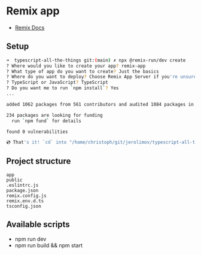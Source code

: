 # Remix app

* [Remix Docs](https://remix.run/docs)

## Setup

```bash
➜  typescript-all-the-things git:(main) ✗ npx @remix-run/dev create                                                   
? Where would you like to create your app? remix-app
? What type of app do you want to create? Just the basics
? Where do you want to deploy? Choose Remix App Server if you're unsure; it's easy to change deployment targets. Remix App Server
? TypeScript or JavaScript? TypeScript
? Do you want me to run `npm install`? Yes
...

added 1062 packages from 561 contributors and audited 1084 packages in 18.5s

234 packages are looking for funding
  run `npm fund` for details

found 0 vulnerabilities

💿 That's it! `cd` into "/home/christoph/git/jerolimov/typescript-all-the-things/remix-app" and check the README for development and deploy instructions!
```

## Project structure

```
app
public
.eslintrc.js
package.json
remix.config.js
remix.env.d.ts
tsconfig.json
```

## Available scripts

* npm run dev
* npm run build && npm start
